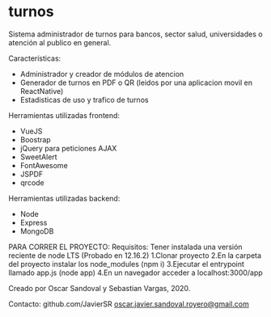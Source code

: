 # turnos
Sistema administrador de turnos para bancos, sector salud, universidades o atención al publico en general. 

Características:
  * Administrador y creador de módulos de atencion
  * Generador de turnos en PDF o QR (leidos por una aplicacion movil en ReactNative)
  * Estadisticas de uso y trafico de turnos

Herramientas utilizadas frontend:
  * VueJS
  * Boostrap
  * jQuery para peticiones AJAX
  * SweetAlert
  * FontAwesome
  * JSPDF
  * qrcode
  
Herramientas utilizadas backend:
  * Node
  * Express
  * MongoDB

PARA CORRER EL PROYECTO:
Requisitos: Tener instalada una versión reciente de node LTS (Probado en 12.16.2)
1.Clonar proyecto
2.En la carpeta del proyecto instalar los node_modules (npm i) 
3.Ejecutar el entrypoint llamado app.js (node app) 
4.En un navegador acceder a localhost:3000/app

Creado por Oscar Sandoval y Sebastian Vargas, 2020. 

Contacto: 
github.com/JavierSR
oscar.javier.sandoval.royero@gmail.com
